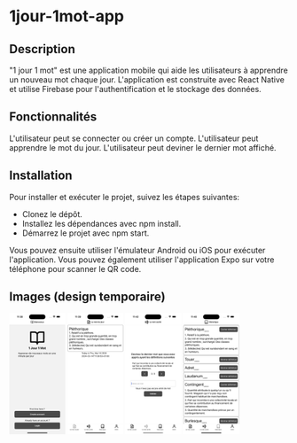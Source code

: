 # 1jour-1mot-app

## Description

"1 jour 1 mot" est une application mobile qui aide les utilisateurs à apprendre un nouveau mot chaque jour. L'application est construite avec React Native et utilise Firebase pour l'authentification et le stockage des données.

## Fonctionnalités

L'utilisateur peut se connecter ou créer un compte.
L'utilisateur peut apprendre le mot du jour.
L'utilisateur peut deviner le dernier mot affiché.

## Installation

Pour installer et exécuter le projet, suivez les étapes suivantes:

- Clonez le dépôt.
- Installez les dépendances avec npm install.
- Démarrez le projet avec npm start.

Vous pouvez ensuite utiliser l'émulateur Android ou iOS pour exécuter l'application.
Vous pouvez également utiliser l'application Expo sur votre téléphone pour scanner le QR code.

## Images (design temporaire)

<p>
  <img src="./screenshots/1j1m_home_screen.png" width="20%" />
  <img src="./screenshots/1j1m_word_screen.png" width="20%" /> 
  <img src="./screenshots/1j1m_guess_screen.png" width="20%" />
  <img src="./screenshots/1j1m_history_screen.png" width="20%" />
</p>
